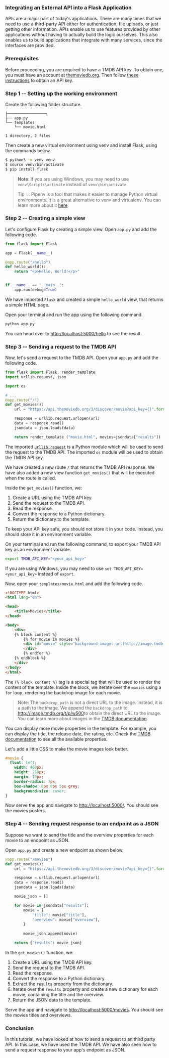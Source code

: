 ### Integrating an External API into a Flask Application
APIs are a major part of today's applications. There are many times that we need to use a third-party API either for authentication, file uploads, or just getting other information. APIs enable us to use features provided by other applications without having to actually build the logic ourselves. This also enables us to build applications that integrate with many services, since the interfaces are provided.

### Prerequisites
Before proceeding, you are required to have a TMDB API key. To obtain one, you must have an account at [themoviedb.org](https://www.themoviedb.org/login). Then follow [these instructions](https://developers.themoviedb.org/3/getting-started/introduction) to obtain an API key.

### Step 1 -- Setting up the working environment
Create the following folder structure.

```
├─────────────────┐
├── app.py
└── templates
    └── movie.html

1 directory, 2 files
```

Then create a new virtual environment using venv and install Flask, using the commands below.

```bash
$ python3 -m venv venv
$ source venv/bin/activate
$ pip install flask
```

> **Note**: If you are using Windows, you may need to use `venv\Scripts\activate` instead of `venv\bin\activate`.
>
> Tip 💡: Pipenv is a tool that makes it easier to manage Python virtual environments. It is a great alternative to venv and virtualenv. You can learn more about it [here](https://docs.pipenv.org/).

### Step 2 -- Creating a simple view
Let's configure Flask by creating a simple view. Open `app.py` and add the following code.

```python
from flask import Flask

app = Flask(__name__)

@app.route("/hello")
def hello_world():
    return "<p>Hello, World!</p>"


if __name__ == '__main__':
    app.run(debug=True)
```

We have imported `Flask` and created a simple `hello_world` view, that returns a simple HTML page.

Open your terminal and run the app using the following command.

```bash
python app.py
```

You can head over to <http://localhost:5000/hello> to see the result.

### Step  3 -- Sending a request to the TMDB API
Now, let's send a request to the TMDB API. Open your `app.py` and add the following code.

```python
from flask import Flask, render_template
import urllib.request, json

import os

# ...
@app.route("/")
def get_movies():
    url = "https://api.themoviedb.org/3/discover/movie?api_key={}".format(os.environ.get("TMDB_API_KEY"))

    response = urllib.request.urlopen(url)
    data = response.read()
    jsondata = json.loads(data)

    return render_template ("movie.html", movies=jsondata["results"])
```

The imported [`urllib.request`](https://docs.python.org/3/library/urllib.request.html) is a Python module which will be used to send the request to the TMDB API. The imported `os` module will be used to obtain the TMDB API key.

We have created a new route `/` that returns the TMDB API response. We have also added a new view function `get_movies()` that will be executed when the route is called.

Inside the `get_movies()` function, we:
1. Create a URL using the TMDB API key.
2. Send the request to the TMDB API.
3. Read the response.
4. Convert the response to a Python dictionary.
5. Return the dictionary to the template.

To keep your API key safe, you should not store it in your code. Instead, you should store it in an environment variable.

On your terminal and run the following command, to export your TMDB API key as an environment variable.

```bash
export TMDB_API_KEY="<your_api_key>"
```

If you are using Windows, you may need to use `set TMDB_API_KEY=<your_api_key>` instead of `export`.

Now, open your `templates/movie.html` and add the following code.

```html
<!DOCTYPE html>
<html lang="en">

<head>
    <title>Movies</title>
</head>

<body>
    <div>
    {% block content %}
        {% for movie in movies %}
        <div id="movie" style="background-image: url(http://image.tmdb.org/t/p/w500{{movie.backdrop_path}});">
        </div>
        {% endfor %}
    {% endblock %}
    </div>
</body>
</html>
```

The `{% block content %}` tag is a special tag that will be used to render the content of the template. Inside the block, we iterate over the `movies` using a `for` loop, rendering the backdrop image for each movie.

> Note: The `backdrop_path` is not a direct URL to the image. Instead, it is a path to the image. We append the `backdrop_path` to <http://image.tmdb.org/t/p/w500>to obtain the direct URL to the image. You can learn more about images in the [TMDB documentation](https://developers.themoviedb.org/3/getting-started/images).

You can display more movie properties in the template. For example, you can display the title, the release date, the rating, etc. Check the [TMDB documentation](https://developers.themoviedb.org/3/movies/get-movie-details) to see all the available properties.

Let's add a little CSS to make the movie images look better.

```css
#movie {
  float: left;
    width: 400px;
    height: 250px;
    margin: 10px;
    border-radius: 7px;
    box-shadow: 0px 0px 5px grey;
    background-size: cover;
}
```

Now serve the app and navigate to <http://localhost:5000/>. You should see the movies posters.

### Step 4 -- Sending request response to an endpoint as a JSON
Suppose we want to send the title and the overview properties for each movie to an endpoint as JSON.

Open `app.py` and create a new endpoint as shown below.

```python
@app.route("/movies")
def get_movies():
    url = "https://api.themoviedb.org/3/discover/movie?api_key={}".format(os.environ.get("TMDB_API_KEY"))

    response = urllib.request.urlopen(url)
    data = response.read()
    jsondata = json.loads(data)

    movie_json = []

    for movie in jsondata["results"]:
        movie = {
            "title": movie["title"],
            "overview": movie["overview"],
        }
        
        movie_json.append(movie)

    return {"results": movie_json}
```

In the `get_movies()` function, we:
1. Create a URL using the TMDB API key.
2. Send the request to the TMDB API.
3. Read the response.
4. Convert the response to a Python dictionary.
5. Extract the `results` property from the dictionary.
6. Iterate over the `results` property and create a new dictionary for each movie, containing the title and the overview.
7. Return the JSON data to the template.

Serve the app and navigate to <http://localhost:5000/movies>. You should see the movies titles and overviews.

### Conclusion
In this tutorial, we have looked at how to send a request to an third party API. In this case, we have used the TMDB API. We have also seen how to send a request response to your app's endpoint as JSON.